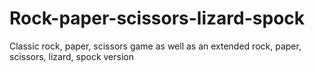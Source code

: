 # Rock-paper-scissors-lizard-spock
 Classic rock, paper, scissors game as well as an extended rock, paper, scissors, lizard, spock version
